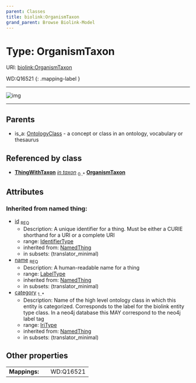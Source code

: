 ```yaml
---
parent: Classes
title: biolink:OrganismTaxon
grand_parent: Browse Biolink-Model
---
```


# Type: OrganismTaxon




URI: [biolink:OrganismTaxon](https://w3id.org/biolink/vocab/OrganismTaxon)

WD:Q16521
{: .mapping-label }


---

![img](http://yuml.me/diagram/nofunky;dir:TB/class/\[ThingWithTaxon]-%20in%20taxon%200..*>\[OrganismTaxon&#124;id(i):identifier_type;name(i):label_type;category(i):iri_type%20%2B],%20\[OntologyClass]^-\[OrganismTaxon])

---


## Parents

 *  is_a: [OntologyClass](OntologyClass.md) - a concept or class in an ontology, vocabulary or thesaurus

## Referenced by class

 *  **[ThingWithTaxon](ThingWithTaxon.md)** *[in taxon](in_taxon.md)*  <sub>0..*</sub>  **[OrganismTaxon](OrganismTaxon.md)**

## Attributes


### Inherited from named thing:

 * [id](id.md)  <sub>REQ</sub>
    * Description: A unique identifier for a thing. Must be either a CURIE shorthand for a URI or a complete URI
    * range: [IdentifierType](types/IdentifierType.md)
    * inherited from: [NamedThing](NamedThing.md)
    * in subsets: (translator_minimal)
 * [name](name.md)  <sub>REQ</sub>
    * Description: A human-readable name for a thing
    * range: [LabelType](types/LabelType.md)
    * inherited from: [NamedThing](NamedThing.md)
    * in subsets: (translator_minimal)
 * [category](category.md)  <sub>1..*</sub>
    * Description: Name of the high level ontology class in which this entity is categorized. Corresponds to the label for the biolink entity type class. In a neo4j database this MAY correspond to the neo4j label tag
    * range: [IriType](types/IriType.md)
    * inherited from: [NamedThing](NamedThing.md)
    * in subsets: (translator_minimal)

## Other properties

|  |  |  |
| --- | --- | --- |
| **Mappings:** | | WD:Q16521 |


